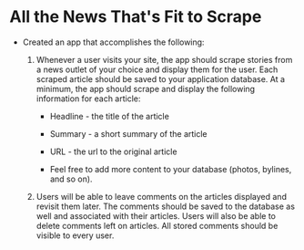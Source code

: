 # All the News That's Fit to Scrape

* Created an app that accomplishes the following:

  1. Whenever a user visits your site, the app should scrape stories from a news outlet of your choice and display them for the user. Each scraped article should be saved to your application database. At a minimum, the app should scrape and display the following information for each article:

     * Headline - the title of the article

     * Summary - a short summary of the article

     * URL - the url to the original article

     * Feel free to add more content to your database (photos, bylines, and so on).

  2. Users will be able to leave comments on the articles displayed and revisit them later. The comments should be saved to the database as well and associated with their articles. Users will also be able to delete comments left on articles. All stored comments should be visible to every user.


